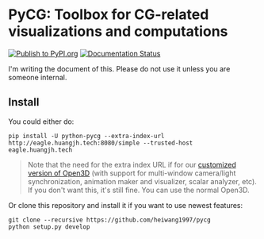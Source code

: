 # PyCG: Toolbox for CG-related visualizations and computations

[![Publish to PyPI.org](https://github.com/heiwang1997/pycg/actions/workflows/publish.yml/badge.svg)](https://github.com/heiwang1997/pycg/actions/workflows/publish.yml)
[![Documentation Status](https://readthedocs.org/projects/pycg/badge/?version=latest)](https://pycg.readthedocs.io/en/latest/?badge=latest)

I'm writing the document of this. Please do not use it unless you are someone internal.

## Install

You could either do:
```shell
pip install -U python-pycg --extra-index-url http://eagle.huangjh.tech:8080/simple --trusted-host eagle.huangjh.tech
```

> Note that the need for the extra index URL if for our [customized version of Open3D](https://github.com/heiwang1997/Open3D) (with support for multi-window camera/light synchronization, animation maker and visualizer, scalar analyzer, etc). If you don't want this, it's still fine. You can use the normal Open3D.

Or clone this repository and install it if you want to use newest features:
```shell
git clone --recursive https://github.com/heiwang1997/pycg
python setup.py develop
```
